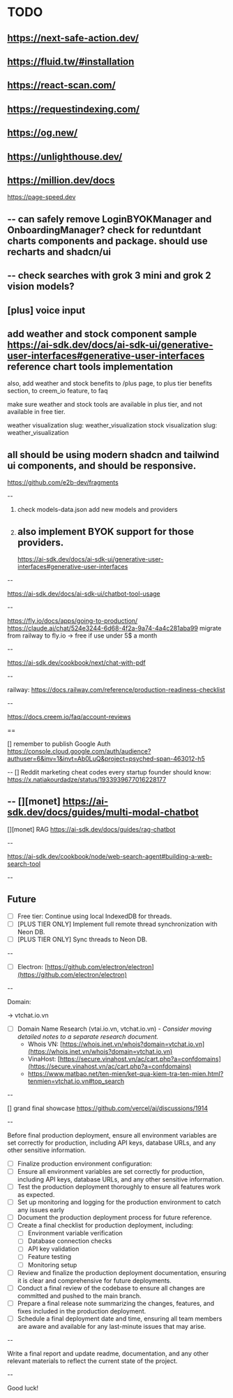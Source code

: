 # TODO

https://next-safe-action.dev/
--
https://fluid.tw/#installation
--

## https://react-scan.com/

## https://requestindexing.com/

## https://og.new/

## https://unlighthouse.dev/

## https://million.dev/docs

https://page-speed.dev

--
can safely remove LoginBYOKManager and OnboardingManager?
check for reduntdant charts components and package. should use recharts and shadcn/ui
--

--
check searches with grok 3 mini and grok 2 vision models?
--
[plus] voice input
--
add weather and stock component sample https://ai-sdk.dev/docs/ai-sdk-ui/generative-user-interfaces#generative-user-interfaces
reference chart tools implementation
--
also,
add weather and stock benefits to /plus page, to plus tier benefits section, to creem_io feature, to faq

make sure weather and stock tools are available in plus tier, and not available in free tier.

weather visualization slug: weather_visualization
stock visualization slug: weather_visualization

## all should be using modern shadcn and tailwind ui components, and should be responsive.

https://github.com/e2b-dev/fragments

--

1. check models-data.json add new models and providers
2. ## also implement BYOK support for those providers.

    https://ai-sdk.dev/docs/ai-sdk-ui/generative-user-interfaces#generative-user-interfaces

--

https://ai-sdk.dev/docs/ai-sdk-ui/chatbot-tool-usage

--

https://fly.io/docs/apps/going-to-production/
https://claude.ai/chat/524e3244-6d68-4f2a-9a74-4a4c281aba99
migrate from railway to fly.io
-> free if use under 5$ a month

--

https://ai-sdk.dev/cookbook/next/chat-with-pdf

--

railway: https://docs.railway.com/reference/production-readiness-checklist

--

<https://docs.creem.io/faq/account-reviews>

==

[]
remember to publish Google Auth
<https://console.cloud.google.com/auth/audience?authuser=6&inv=1&invt=Ab0LuQ&project=psyched-span-463012-h5>

--
[] Reddit marketing cheat codes every startup founder should know: <https://x.natiakourdadze/status/1933939677016228177>

--
[][monet] <https://ai-sdk.dev/docs/guides/multi-modal-chatbot>
--

[][monet] RAG <https://ai-sdk.dev/docs/guides/rag-chatbot>

--

<https://ai-sdk.dev/cookbook/node/web-search-agent#building-a-web-search-tool>

--

## Future

- [ ] Free tier: Continue using local IndexedDB for threads.
- [ ] [PLUS TIER ONLY] Implement full remote thread synchronization with Neon DB.
- [ ] [PLUS TIER ONLY] Sync threads to Neon DB.

--

- [ ] Electron: [https://github.com/electron/electron](https://github.com/electron/electron)

--

Domain:

-> vtchat.io.vn

- [ ] Domain Name Research (vtai.io.vn, vtchat.io.vn) - _Consider moving detailed notes to a separate research document._
    - Whois VN: [https://whois.inet.vn/whois?domain=vtchat.io.vn](https://whois.inet.vn/whois?domain=vtchat.io.vn)
    - VinaHost: [https://secure.vinahost.vn/ac/cart.php?a=confdomains](https://secure.vinahost.vn/ac/cart.php?a=confdomains)
    - <https://www.matbao.net/ten-mien/ket-qua-kiem-tra-ten-mien.html?tenmien=vtchat.io.vn#top_search>

--

[] grand final showcase <https://github.com/vercel/ai/discussions/1914>

--

Before final production deployment, ensure all environment variables are set correctly for production, including API keys, database URLs, and any other sensitive information.

- [ ] Finalize production environment configuration:
- [ ] Ensure all environment variables are set correctly for production, including API keys, database URLs, and any other sensitive information.
- [ ] Test the production deployment thoroughly to ensure all features work as expected.
- [ ] Set up monitoring and logging for the production environment to catch any issues early
- [ ] Document the production deployment process for future reference.
- [ ] Create a final checklist for production deployment, including:
    - [ ] Environment variable verification
    - [ ] Database connection checks
    - [ ] API key validation
    - [ ] Feature testing
    - [ ] Monitoring setup
- [ ] Review and finalize the production deployment documentation, ensuring it is clear and comprehensive for future deployments.
- [ ] Conduct a final review of the codebase to ensure all changes are committed and pushed to the main branch.
- [ ] Prepare a final release note summarizing the changes, features, and fixes included in the production deployment.
- [ ] Schedule a final deployment date and time, ensuring all team members are aware and available for any last-minute issues that may arise.

--

Write a final report and update readme, documentation, and any other relevant materials to reflect the current state of the project.

--

Good luck!

